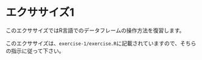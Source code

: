 # エクササイズ1

このエクササイズではR言語でのデータフレームの操作方法を復習します。

このエクササイズは、`exercise-1/exercise.R`に記載されていますので、そちらの指示に従って下さい。

